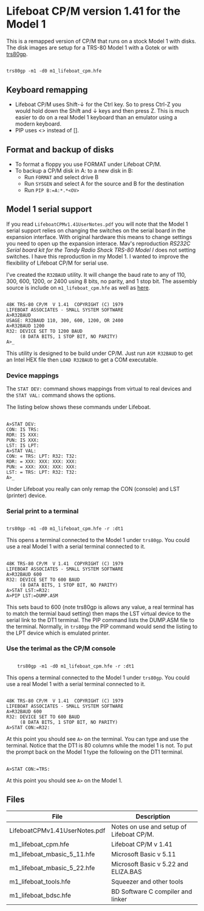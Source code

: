 # Lifeboat CP/M version 1.41 for the Model 1

This is a remapped version of CP/M that runs on a stock Model 1 with disks.
The disk images are setup for a TRS-80 Model 1 with a Gotek or with
[trs80gp](http://48k.ca/trs80gp.html).

##
	trs80gp -m1 -d0 m1_lifeboat_cpm.hfe

## Keyboard remapping

* Lifeboat CP/M uses Shift-↓ for the Ctrl key. So to press Ctrl-Z you would
  hold down the Shift and ↓ keys and then press Z. This is much easier to do on
  a real Model 1 keyboard than an emulator using a modern keyboard.
* PIP uses <> instead of [].

## Format and backup of disks

* To format a floppy you use FORMAT under Lifeboat CP/M.
* To backup a CP/M disk in A: to a new disk in B:
  * Run ```FORMAT``` and select drive B
  * Run ```SYSGEN``` and select A for the source and B for the destination
  * Run ```PIP B:=A:*.*<OV>```

## Model 1 serial support

If you read ```LifeboatCPMv1.41UserNotes.pdf``` you will note that the Model 1
serial support relies on changing the switches on the serial board in the
expansion interface. With original hardware this means to change settings you
need to open up the expansion interace. Mav's reproduction *RS232C Serial board
kit for the Tandy Radio Shack TRS-80 Model I* does not setting switches. I have
this reproduction in my Model 1. I wanted to improve the flexibility of
Lifeboat CP/M for serial use.

I've created the ```R32BAUD``` utility. It will change the baud rate to any of
110, 300, 600, 1200, or 2400 using 8 bits, no parity, and 1 stop bit. The
assembly source is include on ```m1_lifeboat_cpm.hfe``` as well as
[here](./asm/r32baud.asm).

##
	48K TRS-80 CP/M  V 1.41  COPYRIGHT (C) 1979
	LIFEBOAT ASSOCIATES - SMALL SYSTEM SOFTWARE
	A>R32BAUD
	USAGE: R32BAUD 110, 300, 600, 1200, OR 2400
	A>R32BAUD 1200
	R32: DEVICE SET TO 1200 BAUD
	     (8 DATA BITS, 1 STOP BIT, NO PARITY)
	A>_

This utility is designed to be build under CP/M. Just run ```ASM R32BAUD``` to
get an Intel HEX file then ```LOAD R32BAUD``` to get a COM executable.

### Device mappings

The ```STAT DEV:``` command shows mappings from virtual to real devices and the
```STAT VAL:``` command shows the options.

The listing below shows these commands under Lifeboat.

##
	A>STAT DEV:
	CON: IS TRS:
	RDR: IS XXX:
	PUN: IS XXX:
	LST: IS LPT:
	A>STAT VAL:
	CON: = TRS: LPT: R32: T32:
	RDR: = XXX: XXX: XXX: XXX:
	PUN: = XXX: XXX: XXX: XXX:
	LST: = TRS: LPT: R32: T32:
	A>_

Under Lifeboat you really can only remap the CON (console) and LST (printer) device.

### Serial print to a terminal

##
	trs80gp -m1 -d0 m1_lifeboat_cpm.hfe -r :dt1

This opens a terminal connected to the Model 1 under ```trs80gp```. You could
use a real Model 1 with a serial terminal connected to it.

##
	48K TRS-80 CP/M  V 1.41  COPYRIGHT (C) 1979
	LIFEBOAT ASSOCIATES - SMALL SYSTEM SOFTWARE
	A>R32BAUD 600
	R32: DEVICE SET TO 600 BAUD
	     (8 DATA BITS, 1 STOP BIT, NO PARITY)
	A>STAT LST:=R32:
	A>PIP LST:=DUMP.ASM

This sets baud to 600 (note trs80gp is allows any value, a real terminal has to
match the termial baud setting) then maps the LST virtual device to the serial
link to the DT1 terminal. The PIP command lists the DUMP.ASM file to the
terminal. Normally, in ```trs80gp``` the PIP command would send the listing to
the LPT device which is emulated printer.

### Use the terimal as the CP/M console

##
        trs80gp -m1 -d0 m1_lifeboat_cpm.hfe -r :dt1

This opens a terminal connected to the Model 1 under ```trs80gp```. You could
use a real Model 1 with a serial terminal connected to it.

##
	48K TRS-80 CP/M  V 1.41  COPYRIGHT (C) 1979
	LIFEBOAT ASSOCIATES - SMALL SYSTEM SOFTWARE
	A>R32BAUD 600
	R32: DEVICE SET TO 600 BAUD
	     (8 DATA BITS, 1 STOP BIT, NO PARITY)
	A>STAT CON:=R32:

At this point you should see ```A>``` on the terminal. You can type and use the
terminal. Notice that the DT1 is 80 columns while the model 1 is not.  To put
the prompt back on the Model 1 type the following on the DT1 terminal.

##
	A>STAT CON:=TRS:

At this point you should see ```A>``` on the Model 1.

## Files

| File | Description |
|------|-------------|
| LifeboatCPMv1.41UserNotes.pdf | Notes on use and setup of Lifeboat CP/M. |
| m1_lifeboat_cpm.hfe | Lifeboat CP/M v 1.41 |
| m1_lifeboat_mbasic_5_11.hfe | Microsoft Basic v 5.11 |
| m1_lifeboat_mbasic_5_22.hfe | Microsoft Basic v 5.22 and ELIZA.BAS |
| m1_lifeboat_tools.hfe | Squeezer and other tools |
| m1_lifeboat_bdsc.hfe | BD Software C compiler and linker |
